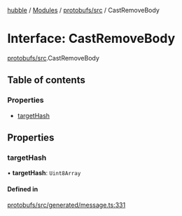[hubble](../README.md) / [Modules](../modules.md) / [protobufs/src](../modules/protobufs_src.md) / CastRemoveBody

# Interface: CastRemoveBody

[protobufs/src](../modules/protobufs_src.md).CastRemoveBody

## Table of contents

### Properties

- [targetHash](protobufs_src.CastRemoveBody.md#targethash)

## Properties

### targetHash

• **targetHash**: `Uint8Array`

#### Defined in

[protobufs/src/generated/message.ts:331](https://github.com/vinliao/hubble/blob/4e20c6c/packages/protobufs/src/generated/message.ts#L331)
